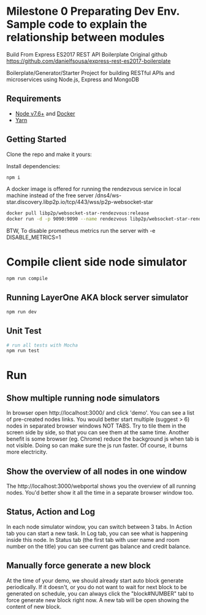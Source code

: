 # Milestone 0 Preparating Dev Env. Sample code to explain the relationship between modules

Build From Express ES2017 REST API Boilerplate
Original github https://github.com/danielfsousa/express-rest-es2017-boilerplate

Boilerplate/Generator/Starter Project for building RESTful APIs and microservices using Node.js, Express and MongoDB


## Requirements

 - [Node v7.6+](https://nodejs.org/en/download/current/) and [Docker](https://www.docker.com/)
 - [Yarn](https://yarnpkg.com/en/docs/install)

## Getting Started

Clone the repo and make it yours:

Install dependencies:

```bash
npm i
```

A docker image is offered for running the rendezvous service in local machine instead of the free server /dns4/ws-star.discovery.libp2p.io/tcp/443/wss/p2p-websocket-star
```bash
docker pull libp2p/websocket-star-rendezvous:release
docker run -d -p 9090:9090 --name rendezvous libp2p/websocket-star-rendezvous:release
```
BTW, To disable prometheus metrics run the server with -e DISABLE_METRICS=1


# Compile client side node simulator
```bash
npm run compile
```

## Running LayerOne AKA block server simulator
```bash
npm run dev
```

## Unit Test

```bash
# run all tests with Mocha
npm run test
```
# Run

## Show multiple running node simulators
In browser open http://localhost:3000/ and click 'demo'. You can see a list of pre-created nodes links. You would better start multiple (suggest > 6) nodes in separated browser windows NOT TABS. Try to tile them in the screen side by side, so that you can see them at the same time. Another benefit is some browser (eg. Chrome) reduce the background js when tab is not visible. Doing so can make sure the js run faster. Of course, it burns more electricity. 
## Show the overview of all nodes in one window
The http://localhost:3000/webportal shows you the overview of all running nodes. You'd better show it all the time in a separate browser window too.
## Status, Action and Log
In each node simulator window, you can switch between 3 tabs. In Action tab you can start a new task. In Log tab, you can see what is happening inside this node. In Status tab (the first tab with user name and room number on the title) you can see current gas balance and credit balance. 

## Manually force generate a new block
At the time of your demo, we should already start auto block generate periodically. If it doesn't, or you do not want to wait for next block to be generated on schedule, you can always click the "block#NUMBER" tabl to force generate new block right now. A new tab will be open showing the content of new block. 




<!-- 
# run unit tests
yarn test:unit

# run integration tests
yarn test:integration

# run all tests and watch for changes
yarn test:watch

# open nyc test coverage reports
yarn coverage
```

## Validate

```bash
# run lint and tests
yarn validate
```

## Logs

```bash
# show logs in production
pm2 logs
```

## Documentation

```bash
# generate and open api documentation
yarn docs
```

## Docker

```bash
# run container locally
yarn docker:dev
or
docker-compose -f docker-compose.yml -f docker-compose.dev.yml up

# run container in production
yarn docker:prod
or
docker-compose -f docker-compose.yml -f docker-compose.prod.yml up

# run tests
yarn docker:test
or
docker-compose -f docker-compose.yml -f docker-compose.test.yml up
```

## Deploy

Set your server ip:

```bash
DEPLOY_SERVER=127.0.0.1
```

Replace my Docker username with yours:

```bash
nano deploy.sh
```

Run deploy script:

```bash
yarn deploy
or
sh ./deploy.sh
``` -->

